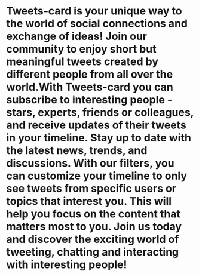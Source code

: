 <h1>Tweets-card is your unique way to the world of social connections and exchange of ideas! Join our community to enjoy short but meaningful tweets created by different people from all over the world.With Tweets-card you can subscribe to interesting people - stars, experts, friends or colleagues, and receive updates of their tweets in your timeline. Stay up to date with the latest news, trends, and discussions. With our filters, you can customize your timeline to only see tweets from specific users or topics that interest you. This will help you focus on the content that matters most to you. Join us today and discover the exciting world of tweeting, chatting and interacting with interesting people!<h1>
